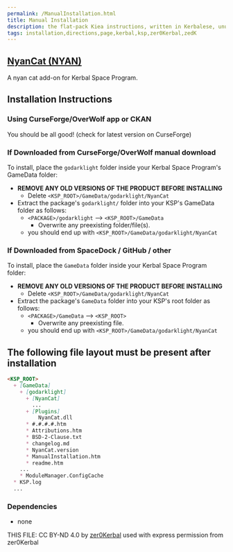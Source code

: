 ```yaml
---
permalink: /ManualInstallation.html
title: Manual Installation
description: the flat-pack Kiea instructions, written in Kerbalese, unusally present
tags: installation,directions,page,kerbal,ksp,zer0Kerbal,zedK
---
```

<!-- ManualInstallation.md v1.1.0.0
NyanCat (NYAN)
created: 01 Apr 2019
updated: 30 Apr 2023

TEMPLATE: ManualInstallation.md v1.1.9.1
created: 01 Feb 2022
updated: 26 Apr 2023

based upon work by Lisias -->

## [NyanCat (NYAN)][mod]

A nyan cat add-on for Kerbal Space Program.

## Installation Instructions

### Using CurseForge/OverWolf app or CKAN

You should be all good! (check for latest version on CurseForge)

### If Downloaded from CurseForge/OverWolf manual download

To install, place the `godarklight` folder inside your Kerbal Space Program's GameData folder:

* **REMOVE ANY OLD VERSIONS OF THE PRODUCT BEFORE INSTALLING**
  * Delete `<KSP_ROOT>/GameData/godarklight/NyanCat`
* Extract the package's `godarklight/` folder into your KSP's GameData folder as follows:
  * `<PACKAGE>/godarklight` --> `<KSP_ROOT>/GameData`
    * Overwrite any preexisting folder/file(s).
  * you should end up with `<KSP_ROOT>/GameData/godarklight/NyanCat`

### If Downloaded from SpaceDock / GitHub / other

To install, place the `GameData` folder inside your Kerbal Space Program folder:

* **REMOVE ANY OLD VERSIONS OF THE PRODUCT BEFORE INSTALLING**
  * Delete `<KSP_ROOT>/GameData/godarklight/NyanCat`
* Extract the package's `GameData` folder into your KSP's root folder as follows:
  * `<PACKAGE>/GameData` --> `<KSP_ROOT>`
    * Overwrite any preexisting file.
  * you should end up with `<KSP_ROOT>/GameData/godarklight/NyanCat`

## The following file layout must be present after installation

```markdown
<KSP_ROOT>
  + [GameData]
    + [godarklight]
      + [NyanCat]
        ...
      + [Plugins]
          NyanCat.dll
      * #.#.#.#.htm
      * Attributions.htm
      * BSD-2-Clause.txt
      * changelog.md
      * NyanCat.version
      * ManualInstallation.htm
      * readme.htm
    ...
    * ModuleManager.ConfigCache
  * KSP.log
  ...
```

### Dependencies

* none

THIS FILE: CC BY-ND 4.0 by [zer0Kerbal](https://github.com/zer0Kerbal)
  used with express permission from zer0Kerbal

[mod]: https://www.curseforge.com/kerbal/ksp-mods/NyanCat "NyanCat (NYAN)"
